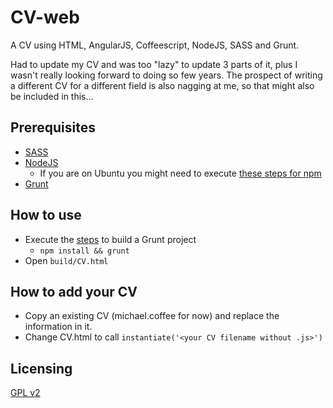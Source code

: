 CV-web
===============

A CV using HTML, AngularJS, Coffeescript, NodeJS, SASS and Grunt.

Had to update my CV and was too "lazy" to update 3 parts of it,
 plus I wasn't really looking forward to doing so few years.
The prospect of writing a different CV for a different field is also nagging at me,
so that might also be included in this...

Prerequisites
--------------------
 - [SASS](http://sass-lang.com/install)
 - [NodeJS](http://nodejs.org/download/)
 	- If you are on Ubuntu you might need to execute [these steps for npm](https://stackoverflow.com/questions/6237295/how-can-i-update-nodejs-and-npm-for-the-next-versions/17096621#17096621)
 - [Grunt](http://gruntjs.com/getting-started)

How to use
--------------------

- Execute the [steps](http://gruntjs.com/getting-started#working-with-an-existing-grunt-project) to build a Grunt project
 	- `npm install && grunt`
- Open `build/CV.html`

How to add your CV
--------------------

 - Copy an existing CV (michael.coffee for now) and replace the information in it.
 - Change CV.html to call `instantiate('<your CV filename without .js>')`

Licensing
----------------
[GPL v2](LICENSE)

